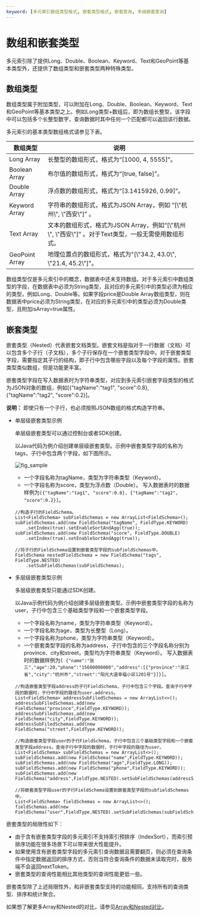 ```yaml
---
keyword: [多元索引数组类型格式, 嵌套类型格式, 嵌套查询, 多级嵌套查询]
---
```


# 数组和嵌套类型

多元索引除了提供Long、Double、Boolean、Keyword、Text和GeoPoint等基本类型外，还提供了数组类型和嵌套类型两种特殊类型。

## 数组类型

数组类型属于附加类型，可以附加在Long、Double、Boolean、Keyword、Text和GeoPoint等基本类型之上。例如Long类型+数组后，即为数组长整型，该字段中可以包括多个长整型数字，查询数据时其中任何一个匹配都可以返回该行数据。

多元索引的基本类型数组格式请参见下表。

|数组类型|说明|
|----|--|
|Long Array|长整型的数组形式，格式为“\[1000, 4, 5555\]”。|
|Boolean Array|布尔值的数组形式，格式为“\[true, false\]”。|
|Double Array|浮点数的数组形式，格式为“\[3.1415926, 0.99\]”。|
|Keyword Array|字符串的数组形式，格式为JSON Array，例如 “\[\\"杭州\\", \\"西安\\"\]” 。|
|Text Array|文本的数组形式，格式为JSON Array，例如“\[\\"杭州\\", \\"西安\\"\]” 。对于Text类型，一般无需使用数组形式。 |
|GeoPoint Array|地理位置点的数组形式，格式为"\[\\"34.2, 43.0\\", \\"21.4, 45.2\\"\]"。|

数组类型仅是多元索引中的概念，数据表中还未支持数组。对于多元索引中数组类型的字段，在数据表中必须为String类型，且对应的多元索引中的类型必须为相应的类型，例如Long、Double等。如果字段price是Double Array数组类型，则在数据表中price必须为String类型，在对应的多元索引中的类型必须为Double类型，且附加isArray=true属性。

## 嵌套类型

嵌套类型（Nested）代表嵌套文档类型。嵌套文档是指对于一行数据（文档）可以包含多个子行（子文档），多个子行保存在一个嵌套类型字段中。对于嵌套类型字段，需要指定其子行的结构，即子行中包含哪些字段以及每个字段的属性。嵌套类型类似数组，但是功能更丰富。

嵌套类型字段在写入数据表时为字符串类型，对应到多元索引嵌套字段类型的格式为JSON对象的数组，例如\[\{"tagName":"tag1", "score":0.8\}, \{"tagName":"tag2", "score":0.2\}\]。

**说明：** 即使只有一个子行，也必须按照JSON数组的格式构造字符串。

-   单层级嵌套类型示例

    单层级嵌套类型可以通过控制台或者SDK创建。

    以Java代码为例介绍创建单层级嵌套类型。示例中嵌套类型字段的名称为tags，子行中包含两个字段，如下图所示。

    ![fig_sample](https://static-aliyun-doc.oss-accelerate.aliyuncs.com/assets/img/zh-CN/6185250161/p217454.png)

    -   一个字段名称为tagName，类型为字符串类型（Keyword）。
    -   一个字段名称为score，类型为浮点数（Double）。
    写入数据表时的数据样例为`[{"tagName":"tag1", "score":0.8}, {"tagName":"tag2", "score":0.2}]`。

    ```
    //构造子行的FieldSchema。
    List<FieldSchema> subFieldSchemas = new ArrayList<FieldSchema>();
    subFieldSchemas.add(new FieldSchema("tagName", FieldType.KEYWORD)
        .setIndex(true).setEnableSortAndAgg(true));
    subFieldSchemas.add(new FieldSchema("score", FieldType.DOUBLE)
        .setIndex(true).setEnableSortAndAgg(true));
    
    //将子行的FieldSchema设置到嵌套类型字段的subfieldSchemas中。
    FieldSchema nestedFieldSchema = new FieldSchema("tags", FieldType.NESTED)
        .setSubFieldSchemas(subFieldSchemas);
    ```

-   多层级嵌套类型示例

    多层级嵌套类型只能通过SDK创建。

    以Java示例代码为例介绍创建多层级嵌套类型。示例中嵌套类型字段的名称为user，子行中包含三个基础类型字段和一个嵌套类型字段。

    -   一个字段名称为name，类型为字符串类型（Keyword）。
    -   一个字段名称为age，类型为长整型（Long）。
    -   一个字段名称为phone，类型为字符串类型（Keyword）。
    -   一个嵌套类型字段的名称为address，子行中包含的三个字段名称分别为province、city和street，类型均为字符串类型（Keyword）。
    写入数据表时的数据样例为`[ {"name":"张三","age":20,"phone":"15600000000","address":[{"province":"浙江省","city":"杭州市","street":"阳光大道幸福小区1201号"}]}]`。

    ```
    //构造嵌套类型字段address的子行FieldSchema，子行中包含三个字段。查询子行中字段的数据时，子行中字段的路径为user.address。
    List<FieldSchema> addressSubFiledSchemas = new ArrayList<>();
    addressSubFiledSchemas.add(new FieldSchema("province",FieldType.KEYWORD));
    addressSubFiledSchemas.add(new FieldSchema("city",FieldType.KEYWORD));
    addressSubFiledSchemas.add(new FieldSchema("street",FieldType.KEYWORD));
    
    //构造嵌套类型字段user的子行FieldSchema，子行中包含三个基础类型字段和一个嵌套类型字段address。查询子行中字段的数据时，子行中字段的路径为user。
    List<FieldSchema> subFieldSchemas = new ArrayList<>();
    subFieldSchemas.add(new FieldSchema("name",FieldType.KEYWORD));
    subFieldSchemas.add(new FieldSchema("age",FieldType.LONG));
    subFieldSchemas.add(new FieldSchema("phone",FieldType.KEYWORD));
    subFieldSchemas.add(new FieldSchema("address",FieldType.NESTED).setSubFieldSchemas(addressSubFiledSchemas));
    
    //将嵌套类型字段user的子行FieldSchema设置到嵌套类型字段的subfieldSchemas中。
    List<FieldSchema> fieldSchemas = new ArrayList<>();
    fieldSchemas.add(new FieldSchema("user",FieldType.NESTED).setSubFieldSchemas(subFieldSchemas));
    ```


嵌套类型的局限性如下：

-   由于含有嵌套类型字段的多元索引不支持索引预排序（IndexSort），而索引预排序功能在很多场景下可以带来很大性能提升。
-   如果使用含有嵌套类型字段的多元索引查询数据且需要翻页，则必须在查询条件中指定数据返回的排序方式，否则当符合查询条件的数据未读取完时，服务端不会返回nextToken。
-   嵌套类型的查询性能相比其他类型的查询性能更低一些。

嵌套类型除了上述局限性外，和非嵌套类型支持的功能相同，支持所有的查询类型、排序和统计聚合。

如果想了解更多Array和Nested的对比，请参见[Array和Nested对比](https://yq.aliyun.com/articles/691880)。

